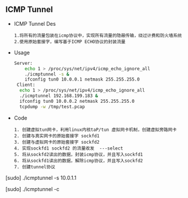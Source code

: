 ## ICMP Tunnel 

* ICMP Tunnel Des

  ```JS
  1.将所有的流量包装在icmp协议中，实现所有流量的隐蔽传输，绕过计费和防火墙系统
  2.使用原始套接字，编写基于ICMP ECHO协议的封装流量
  ```

* Usage

  ```sh
  Server:
      echo 1 > /proc/sys/net/ipv4/icmp_echo_ignore_all 
      ./icmptunnel -s &
      ifconfig tun0 10.0.0.1 netmask 255.255.255.0
   Client:
   	echo 1 > /proc/sys/net/ipv4/icmp_echo_ignore_all 
   	./icmptunnel 192.168.199.183 &
   	ifconfig tun0 10.0.0.2 netmask 255.255.255.0
   	tcpdump -w /tmp/test.pcap
  ```

* Code

  ```JS
  1. 创建虚拟tun网卡，利用linux内核taP/tun 虚拟网卡机制，创建虚拟旁路网卡
  2. 创建与真实网卡的原始套接字 sockfd1
  3. 创建与虚拟网卡的原始套接字 sockfd2
  4. 实现sockfd1 sockfd2 的流量收发  ---select
  5. 将从sockfd2读出的数据，封装icmp协议，并且写入sockfd1
  6. 将从sockfd1读出的数据，解除icmp协议，并且写入sockfd2 
  7. 创建tunnel协议
  ```

  







[sudo] ./icmptunnel -s 10.0.1.1

[sudo] ./icmptunnel -c <server>